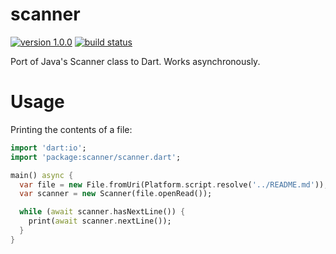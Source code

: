# scanner

[![version 1.0.0](https://img.shields.io/badge/pub-1.0.0-brightgreen.svg)](https://pub.dartlang.org/packages/scanner)
[![build status](https://travis-ci.org/thosakwe/scanner.svg)](https://travis-ci.org/thosakwe/scanner)

Port of Java's Scanner class to Dart.
Works asynchronously.

# Usage
Printing the contents of a file:

```dart
import 'dart:io';
import 'package:scanner/scanner.dart';

main() async {
  var file = new File.fromUri(Platform.script.resolve('../README.md'));
  var scanner = new Scanner(file.openRead());

  while (await scanner.hasNextLine()) {
    print(await scanner.nextLine());
  }
}
```
